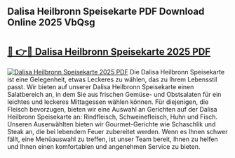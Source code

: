 ## Dalisa Heilbronn Speisekarte PDF Download Online 2025 VbQsg

# <h2><a href="http://gc8dgnm.nevu.top/?p=Dalisa+Heilbronn+Speisekarte">🔗 👉🔴 Dalisa Heilbronn Speisekarte 2025 PDF</a></h2>

[![Dalisa Heilbronn Speisekarte 2025 PDF](https://i.imgur.com/dBaPXMq.png)](http://gc8dgnm.nevu.top/?p=Dalisa+Heilbronn+Speisekarte)
Die Dalisa Heilbronn Speisekarte ist eine Gelegenheit, etwas Leckeres zu wählen, das zu Ihrem Lebensstil passt. Wir bieten auf unserer Dalisa Heilbronn Speisekarte einen Salatbereich an, in dem Sie aus frischen Gemüse- und Obstsalaten für ein leichtes und leckeres Mittagessen wählen können. Für diejenigen, die Fleisch bevorzugen, bieten wir eine Auswahl an Gerichten auf der Dalisa Heilbronn Speisekarte an: Rindfleisch, Schweinefleisch, Huhn und Fisch. Unseren Auserwählten bieten wir Gourmet-Gerichte wie Schaschlik und Steak an, die bei lebendem Feuer zubereitet werden. Wenn es Ihnen schwer fällt, eine Menüauswahl zu treffen, ist unser Team bereit, Ihnen zu helfen und Ihnen einen komfortablen und angenehmen Service zu bieten.

